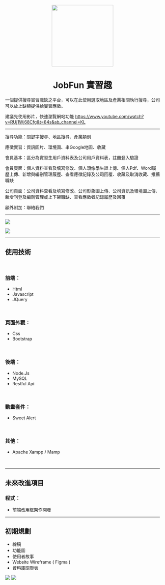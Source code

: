 <p align="center">
  <a href="https://github.com/ggg520xx/JobFun-Internship">
    <img width="200" src="https://i.imgur.com/Et8P5VO.png">
  </a>
</p>

<h1 align="center" style="font-weight: 700">JobFun 實習趣</h1>

一個提供搜尋實習職缺之平台，可以在此使用選取地區及產業相關執行搜尋，公司可以放上缺額提供給實習應徵。

建議先使用影片，快速瀏覽網站功能 <https://www.youtube.com/watch?v=RUj1Wj68Cfg&t=84s&ab_channel=KL>

---

搜尋功能：關鍵字搜尋、地區搜尋、產業類別

應徵實習：資訊圖片、環境圖、串Google地圖、收藏

會員基本：區分為實習生用戶資料表及公司用戶資料表，註冊登入驗證

會員頁面：個人資料查看及填寫修改、個人頭像學生證上傳、個人Pdf、Word履歷上傳、新增與編刪管理履歷、查看應徵記錄及公司回覆、收藏及取消收藏、推薦職缺

公司頁面：公司資料查看及填寫修改、公司形象圖上傳、公司資訊及環境圖上傳、新增刊登及編刪管理或上下架職缺、查看應徵者記錄履歷及回覆

額外附加：聯絡我們

---

<img src="https://i.imgur.com/8W3S2ZX.png">

![](https://i.imgur.com/eajWynK.png)

---

## 使用技術

<br>

### 前端：

- Html
- Javascript
- JQuery

<br>

### 頁面外觀：

- Css
- Bootstrap

<br>

### 後端：

- Node.Js
- MySQL
- Restful Api

<br>

### 動畫套件：

- Sweet Alert

<br>

### 其他：

- Apache Xampp / Mamp

<br>

---

## 未來改進項目

### 程式：

- 前端改用框架作開發

---

## 初期規劃

- 線稿
- 功能圖
- 使用者故事
- Website Wireframe ( Figma )
- 資料庫關聯表

<img src="https://i.imgur.com/2ziOp1E.png">
<img src="https://i.imgur.com/9aMTb11.png">
